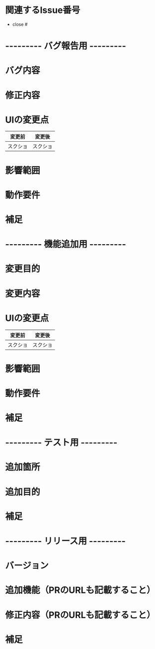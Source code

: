 # 関連するIssue番号
- close #

<!-- 以下から目的にあったテンプレートを使用する。使用しないテンプレートは削除すること -->
# --------- バグ報告用 ---------

# バグ内容

# 修正内容

# UIの変更点

|変更前|変更後|
| --- | --- |
|スクショ|スクショ|

# 影響範囲

# 動作要件

# 補足

# --------- 機能追加用 ---------

# 変更目的

# 変更内容

# UIの変更点

|変更前|変更後|
| --- | --- |
|スクショ|スクショ|

# 影響範囲

# 動作要件

# 補足

# --------- テスト用 ---------

# 追加箇所

# 追加目的

# 補足

# --------- リリース用 ---------

# バージョン

# 追加機能（PRのURLも記載すること）

# 修正内容（PRのURLも記載すること）

# 補足
